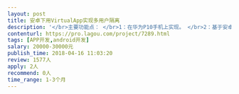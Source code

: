 ```yaml
---                
layout: post       
title: 安卓下用VirtualApp实现多用户隔离           
description: '</br>主要功能点： </br>1：在华为P10手机上实现。 </br>2：基于安卓多用户技术做。 </br>3：能做到支持添加多个用户（注：目前我方已知Google官方支持的最大用户数为4个（包括机主））。 </br>4：新添加的用户系统中有独立的VPN配置（可基于独立的App实现）。 </br>5：除机主用户外，新添加的用户系统只能通过VPN交换网络数据，VPN可手动或自动连接。 </br>6：退出一个新添加的用户系统时需要断开当前VPN连接。 </br>7：每个用户系统中应用系统获取到的手机标识信息均不相同且提供手动配置选项。（手机标识信息至少应该包括设备名称、手机型号、Android版本、IMEI、MEID、SN号、MAC地址等）。 </br>要求 </br>在开源如，VirtualApp，等的基础上，二次开发。</br>'     
contenturl: https://pro.lagou.com/project/7289.html      
tags: [APP开发,android开发]            
salary: 20000-30000元          
publish_time: 2018-04-16 11:03:20         
review: 1577人                   
apply: 2人                   
recommend: 0人                   
time_range: 1-3个月              
---                 
```

